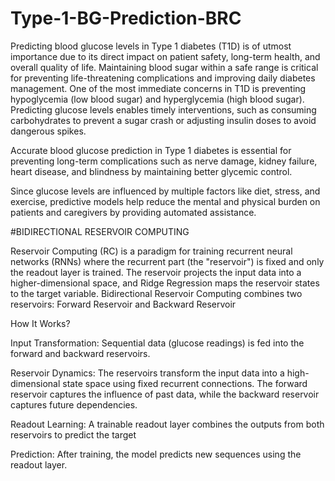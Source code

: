 # Type-1-BG-Prediction-BRC

Predicting blood glucose levels in Type 1 diabetes (T1D) is of utmost importance due to its direct impact on patient safety, long-term health, and overall quality of life. Maintaining blood sugar within a safe range is critical for preventing life-threatening complications and improving daily diabetes management. One of the most immediate concerns in T1D is preventing hypoglycemia (low blood sugar) and hyperglycemia (high blood sugar). Predicting glucose levels enables timely interventions, such as consuming carbohydrates to prevent a sugar crash or adjusting insulin doses to avoid dangerous spikes.

Accurate blood glucose prediction in Type 1 diabetes is essential for preventing long-term complications such as nerve damage, kidney failure, heart disease, and blindness by maintaining better glycemic control.

Since glucose levels are influenced by multiple factors like diet, stress, and exercise, predictive models help reduce the mental and physical burden on patients and caregivers by providing automated assistance.

#BIDIRECTIONAL RESERVOIR COMPUTING 

Reservoir Computing (RC) is a paradigm for training recurrent neural networks (RNNs) where the recurrent part (the "reservoir") is fixed and only the readout layer is trained. The reservoir projects the input data into a higher-dimensional space, and Ridge Regression maps the reservoir states to the target variable. Bidirectional Reservoir Computing combines two reservoirs: Forward Reservoir and Backward Reservoir

How It Works?

Input Transformation: Sequential data (glucose readings) is fed into the forward and backward reservoirs.

Reservoir Dynamics: The reservoirs transform the input data into a high-dimensional state space using fixed recurrent connections. The forward reservoir captures the influence of past data, while the backward reservoir captures future dependencies.

Readout Learning: A trainable readout layer combines the outputs from both reservoirs to predict the target 

Prediction: After training, the model predicts new sequences using the readout layer.





